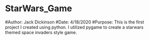 # StarWars_Game
#Author: Jack Dickinson
#Date: 4/18/2020
#Purpose: 
This is the first project I created using python. I utilized pygame to create
a starwars themed space invaders style game.



